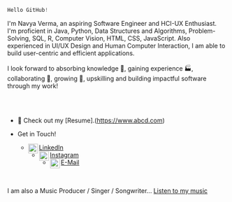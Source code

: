 
```javascript
Hello GitHub!
``` 
I'm Navya Verma, an aspiring Software Engineer and HCI-UX Enthusiast. <br>
I'm proficient in Java, Python, Data Structures and Algorithms, Problem-Solving, SQL, R, Computer Vision, HTML, CSS, JavaScript. Also experienced in UI/UX Design and Human Computer Interaction, I am able to build user-centric and efficient applications. <br><br>
I look forward to absorbing knowledge 🧠, gaining experience 🏭, collaborating 🤝, growing 🌱, upskilling and building impactful software through my work!

<br><br>

- :page_with_curl: Check out my [Resume].(https://www.abcd.com)

- Get in Touch! 
  - <a href="https://www.linkedin.com/in/navya-verma/"> LinkedIn
      <img align="left" alt="Navya's LinkdeIn" width="22px" src="https://cdn.jsdelivr.net/npm/simple-icons@v3/icons/linkedin.svg" />
    </a>
  - <a href="https://www.instagram.com/navyaverma.py/"> Instagram
      <img align="left" alt="Navya's Instagram" width="22px" src="https://cdn.jsdelivr.net/npm/simple-icons@v3/icons/instagram.svg" />
    </a>
  - <a href="mailto:nverma10@outlook.com"> E-Mail
      <img align="left" alt="Navya's E-Mail ID" width="22px" src="https://cdn.jsdelivr.net/npm/simple-icons@5.19.0/icons/maildotru.svg" />
    </a>

<br><br>
I am also a Music Producer / Singer / Songwriter... [Listen to my music](https://linktr.ee/themauvision)
